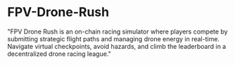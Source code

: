 # FPV-Drone-Rush
"FPV Drone Rush is an on-chain racing simulator where players compete by submitting strategic flight paths and managing drone energy in real-time. Navigate virtual checkpoints, avoid hazards, and climb the leaderboard in a decentralized drone racing league."
